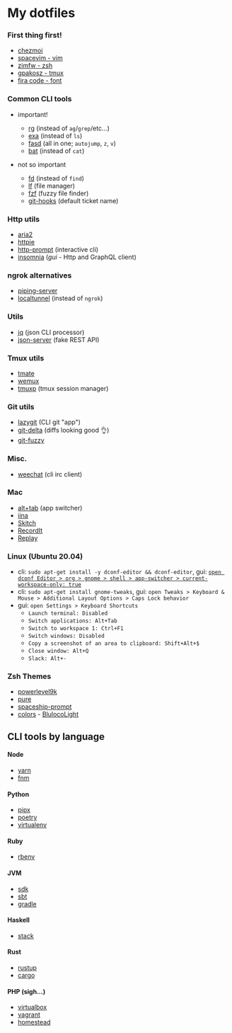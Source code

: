 # My dotfiles

### First thing first!
- [chezmoi](https://www.chezmoi.io/install/#one-line-package-install)
- [spacevim - vim](https://spacevim.org/quick-start-guide/#install)
- [zimfw - zsh](https://github.com/zimfw/zimfw#installation)
- [gpakosz - tmux](https://github.com/gpakosz/.tmux.git#installation)
- [fira code - font](https://github.com/ryanoasis/nerd-fonts)


### Common CLI tools
- important!
  - [rg](https://github.com/BurntSushi/ripgrep#installation) (instead of `ag`/`grep`/etc...)
  - [exa](https://github.com/ogham/exa#installation) (instead of `ls`)
  - [fasd](https://github.com/clvv/fasd#install) (all in one; `autojump`, `z`, `v`)
  - [bat](https://github.com/sharkdp/bat) (instead of `cat`)

- not so important
  - [fd](https://github.com/sharkdp/fd#installation) (instead of `find`)
  - [lf](https://github.com/gokcehan/lf#installation) (file manager)
  - [fzf](https://github.com/junegunn/fzf#installation) (fuzzy file finder)
  - [git-hooks](https://medium.com/better-programming/how-to-automatically-add-the-ticket-number-in-git-commit-message-bda5426ded05) (default ticket name)


### Http utils
- [aria2](https://aria2.github.io/)
- [httpie](https://github.com/jakubroztocil/httpie#installation)
- [http-prompt](http://http-prompt.com/#install) (interactive cli)
- [insomnia](https://github.com/getinsomnia/insomnia#download) (*gui* - Http and GraphQL client)


### ngrok alternatives
- [piping-server](https://github.com/nwtgck/piping-server)
- [localtunnel](https://github.com/localtunnel/localtunnel#installation) (instead of `ngrok`)


### Utils
- [jq](https://stedolan.github.io/jq/download/) (json CLI processor)
- [json-server](https://github.com/typicode/json-server#getting-started) (fake REST API)


### Tmux utils
- [tmate](https://tmate.io)
- [wemux](https://github.com/zolrath/wemux#how-to-install)
- [tmuxp](https://github.com/tmux-python/tmuxp#installation) (tmux session manager)


### Git utils
- [lazygit](https://github.com/jesseduffield/lazygit#installation) (CLI git "app")
- [git-delta](https://github.com/dandavison/delta#installation) (diffs looking good :ok_hand:)
- [git-fuzzy](https://github.com/bigH/git-fuzzy#installing)


### Misc.
- [weechat](https://weechat.org/download/) (cli irc client)


### Mac
- [alt+tab](https://alt-tab-macos.netlify.app/#installation) (app switcher)
- [iina](https://iina.io/)
- [Skitch](https://evernote.com/products/skitch)
- [RecordIt](http://recordit.co/)
- [Replay](https://www.replay.io/pricing)


### Linux (Ubuntu 20.04)
- cli: `sudo apt-get install -y dconf-editor && dconf-editor`, gui: [`open dconf Editor > org > gnome > shell > app-switcher > current-workspace-only: true`](https://askubuntu.com/a/963792)
- cli: `sudo apt-get install gnome-tweaks`, gui: `open Tweaks > Keyboard & Mouse > Additional Layout Options > Caps Lock behavior`
- gui: `open Settings > Keyboard Shortcuts`
  - `Launch terminal: Disabled`
  - `Switch applications: Alt+Tab`
  - `Switch to workspace 1: Ctrl+F1`
  - `Switch windows: Disabled`
  - `Copy a screenshot of an area to clipboard: Shift+Alt+$`
  - `Close window: Alt+Q`
  - `Slack: Alt+-`


### Zsh Themes
- [powerlevel9k](https://github.com/bhilburn/powerlevel9k#installation)
- [pure](https://github.com/sindresorhus/pure#install)
- [spaceship-prompt](https://github.com/denysdovhan/spaceship-prompt#installing)
- [colors](https://github.com/mbadolato/iTerm2-Color-Schemes) - [BlulocoLight](https://github.com/mbadolato/iTerm2-Color-Schemes/blob/master/schemes/BlulocoLight.itermcolors)


## CLI tools by language

#### Node
- [yarn](https://yarnpkg.com/en/docs/install#linux-tab)
- [fnm](https://github.com/Schniz/fnm#installation)

#### Python
- [pipx](https://pypa.github.io/pipx/installation/)
- [poetry](https://python-poetry.org/docs/#osx--linux--bashonwindows-install-instructions)
- [virtualenv](https://virtualenv.pypa.io/en/latest/installation.html#via-pipx)

#### Ruby
- [rbenv](https://github.com/rbenv/rbenv#installation)

#### JVM
- [sdk](http://sdkman.io/install.html)
- [sbt](http://www.scala-sbt.org/1.x/docs/index.html#Install)
- [gradle](https://gradle.org/)

#### Haskell
- [stack](https://docs.haskellstack.org/en/stable/README/#how-to-install)

#### Rust
- [rustup](https://www.rustup.rs/)
- [cargo](http://doc.crates.io/#installing)

#### PHP (sigh...)
- [virtualbox](https://www.virtualbox.org/wiki/Downloads)
- [vagrant](https://www.vagrantup.com/docs/installation)
- [homestead](https://laravel.com/docs/homestead)
